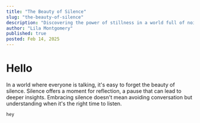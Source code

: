 ```yaml
---
title: "The Beauty of Silence"
slug: "the-beauty-of-silence"
description: "Discovering the power of stillness in a world full of noise."
author: "Lila Montgomery"
published: true
posted: Feb 14, 2025
---
```


# Hello

In a world where everyone is talking, it's easy to forget the beauty of silence. Silence offers a moment for reflection, a pause that can lead to deeper insights. Embracing silence doesn't mean avoiding conversation but understanding when it's the right time to listen.

```
hey
```
